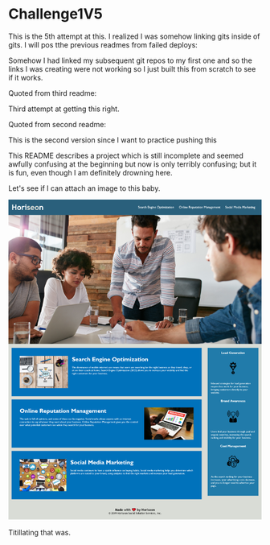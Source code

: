 # Challenge1V5

This is the 5th attempt at this. I realized I was somehow linking gits inside of gits.
I will pos tthe previous readmes from failed deploys:

Somehow I had linked my subsequent git repos to my first one and so the links I was creating were not working so I just built this from scratch to see if it works.

Quoted from third readme:

Third attempt at getting this right.

Quoted from second readme:

This is the second version since I want to practice pushing this

This README describes a project which is still incomplete and seemed awfully confusing at the beginning but now is only terribly confusing; but it is fun, even though I am definitely drowning here.

Let's see if I can attach an image to this baby.

![An image showing what the website looks like](./assets/images/Screenshot%202022-04-28%20at%2022-42-52%20A%20Concise%20Descriptive%20Title.png)

Titillating that was.

